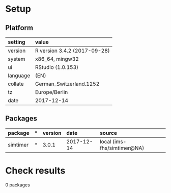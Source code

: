 # Setup

## Platform

|setting  |value                        |
|:--------|:----------------------------|
|version  |R version 3.4.2 (2017-09-28) |
|system   |x86_64, mingw32              |
|ui       |RStudio (1.0.153)            |
|language |(EN)                         |
|collate  |German_Switzerland.1252      |
|tz       |Europe/Berlin                |
|date     |2017-12-14                   |

## Packages

|package  |*  |version |date       |source                      |
|:--------|:--|:-------|:----------|:---------------------------|
|simtimer |*  |3.0.1   |2017-12-14 |local (ims-fhs/simtimer@NA) |

# Check results

0 packages




